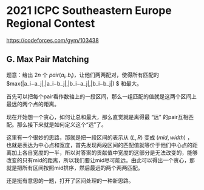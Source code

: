 # 2021 ICPC Southeastern Europe Regional Contest

https://codeforces.com/gym/103438

## G. Max Pair Matching

题意：给出 $2n$ 个 $pair(a_i,b_i)$，让他们两两配对，使得所有匹配的 $max(|a_i−a_j|,|a_i−b_j|,|b_i−a_j|,|b_i−b_j|) $ 和最大。

首先可以把每个pair看作数轴上的一段区间，那么一组匹配的值就是这两个区间上最远的两个点的距离。

现在开始想一个贪心，如何让总和最大，那么直觉就是离得最 “远” 的pair互相匹配。那么接下来就是如何定义这个“远”了。

这里有一个很妙的思路，那就是把一段区间的表示从 $(L,R)$ 变成 $(mid,width)$ ，也就是表达为中心点和宽度，首先发现两段区间的匹配值就等价于他们中心点的距离加上各自宽度的一半，所以对答案的贡献值中宽度的这部分是无法改变的，能够改变的只有mid的距离，所以我们要让mid尽可能远。由此可以得出一个贪心，那就是把所有区间按照mid排序，然后最远的两个两两匹配。

还是挺有意思的一题，打开了区间处理的一种新思路。
